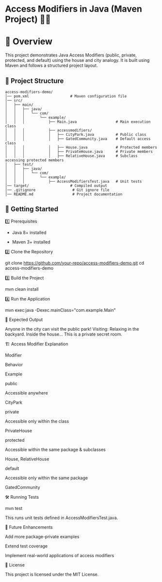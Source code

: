 # Access Modifiers in Java (Maven Project) 🏡🌆

# 📌 Overview

This project demonstrates Java Access Modifiers (public, private, protected, and default) using the house and city analogy. It is built using Maven and follows a structured project layout.

## 📂 Project Structure
```
access-modifiers-demo/
│── pom.xml                   # Maven configuration file
│── src/
│   ├── main/
│   │   ├── java/
│   │   │   └── com/
│   │   │       └── example/
│   │   │           ├── Main.java                  # Main execution class
│   │   │           ├── accessmodifiers/
│   │   │           │   ├── CityPark.java          # Public class
│   │   │           │   ├── GatedCommunity.java    # Default access class
│   │   │           │   ├── House.java             # Protected members
│   │   │           │   ├── PrivateHouse.java      # Private members
│   │   │           │   ├── RelativeHouse.java     # Subclass accessing protected members
│   ├── test/
│   │   ├── java/
│   │   │   └── com/
│   │   │       └── example/
│   │   │           ├── AccessModifiersTest.java   # Unit tests
│── target/                   # Compiled output
│── .gitignore                 # Git ignore file
│── README.md                  # Project documentation
```
## 🚀 Getting Started

1️⃣ Prerequisites

  - Java 8+ installed

  - Maven 3+ installed

2️⃣ Clone the Repository

git clone https://github.com/your-repo/access-modifiers-demo.git
cd access-modifiers-demo

3️⃣ Build the Project

mvn clean install

4️⃣ Run the Application

mvn exec:java -Dexec.mainClass="com.example.Main"

🎯 Expected Output

Anyone in the city can visit the public park!
Visiting: Relaxing in the backyard.
Inside the house...
This is a private secret room.

🏗️ Access Modifier Explanation

Modifier

Behavior

Example

public

Accessible anywhere

CityPark

private

Accessible only within the class

PrivateHouse

protected

Accessible within the same package & subclasses

House, RelativeHouse

default

Accessible only within the same package

GatedCommunity

🛠️ Running Tests

mvn test

This runs unit tests defined in AccessModifiersTest.java.

📌 Future Enhancements

Add more package-private examples

Extend test coverage

Implement real-world applications of access modifiers

📜 License

This project is licensed under the MIT License.
